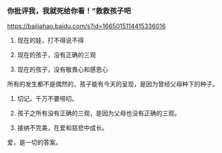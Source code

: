 ### 你批评我，我就死给你看！”救救孩子吧
https://baijiahao.baidu.com/s?id=1665015114415336016

1. 现在的娃，打不得说不得

2. 现在的孩子，没有正确的三观

3. 现在的孩子，没有敬畏心和感恩心

所有的发生都不是偶然的，孩子能有今天的呈现，是因为曾经父母种下的种子。

1. 切记，千万不要唠叨。

2. 孩子之所有没有正确的三观，是因为父母也没有正确的三观。

3. 接纳不完美，在爱和慈悲中成长。

爱，是一切的答案。
